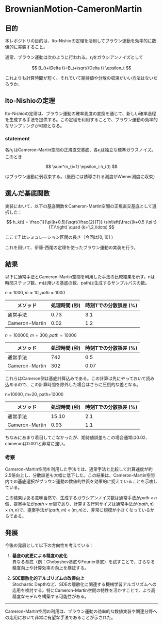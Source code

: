 
# BrownianMotion-CameronMartin

## 目的
本レポジトリの目的は、Ito-Nishioの定理を活用してブラウン運動を効率的に数値的に実装すること。

通常、ブラウン運動は次のように行われる。$`\epsilon_t`$をガウシアンノイズとして

$$
B_{t+\Delta t}=B_t+\sqrt{\Delta t} \epsilon_t
$$

これよりも計算時間が短く、それでいて期待値や分散の収束がいい方法はないだろうか。


## Ito-Nishioの定理  
Ito-Nishioの定理は、ブラウン運動の確率測度の変換を通じて、新しい確率過程を生成する手法を提供する。この定理を利用することで、ブラウン運動の効率的なサンプリングが可能となる。

### statement
各$`h_i`$ はCameron-Martin空間の正規直交基底、各$`\epsilon_i`$は独立な標準ガウスノイズ。このとき

$$
\sum^m_{i=1} \epsilon_i h_i(t)
$$

はブラウン運動に弱収束する。（厳密には誘導される測度がWiener測度に収束）

## 選んだ基底関数
実装において、以下の基底関数をCameron-Martin空間の正規直交基底として選択した：

$$
h_k(t) = \frac{1}{\pi(k+0.5)}\sqrt{\frac{2}{T}} \sin\left(\frac{(k+0.5 )\pi t}{T}\right) \quad (k=1,2,\ldots)
$$

ここで$`T`$ はシミュレーション区間の長さ（今回は$`[0,10]`$ ）

これを用いて、伊藤-西尾の定理を使ったブラウン運動の実装を行う。

## 結果
以下に通常手法とCameron-Martin空間を利用した手法の比較結果を示す。nは時間ステップ数、mは用いる基底の数、pathは生成するサンプルパスの数。

$`n=1000, m=10, path=1000`$ 

| メソッド       | 処理時間 (秒) | 時刻Tでの分散誤差 (%) |
|----------------|---------------|--------------|
| 通常手法       | 0.73         | 3.1           |
| Cameron-Martin | 0.02           | 1.2       |


$`n=100000, m=300, path=10000`$ 

| メソッド       | 処理時間 (秒) | 時刻Tでの分散誤差 (%) |
|----------------|---------------|--------------|
| 通常手法       | 742           | 0.5          |
| Cameron-Martin | 302           | 0.07         |

これらはCameron側は基底計算込みである。この計算は先にやっておいて読み込めるので、この計算時間を除外した場合はさらに圧倒的な差となる。

n=10000, m=20, path=10000

| メソッド       | 処理時間 (秒) | 時刻Tでの分散誤差 (%) |
|----------------|---------------|--------------|
| 通常手法       | 15.10           | 2.1          |
| Cameron-Martin | 0.93           | 1.1         |

ちなみにあまり着目してこなかったが、期待値誤差もこの場合通常は0.02、cameronは0.001と非常に強い。



### 考察
Cameron-Martin空間を利用した手法では、通常手法と比較して計算速度が約2.5倍向上し、分散誤差も大幅に低下した。この結果は、Cameron-Martin空間内での基底選択がブラウン運動の数値的性質を効果的に捉えていることを示唆している。

この結果はある意味当然で、生成するガウシアンノイズ数は通常手法が$`path\times n`$個、提案手法が$`path\times m`$個であり、計算する行列サイズは通常手法が$`(path,n)\times(n,n)`$で、提案手法が$`(path,m)\times (m,n)`$と、非常に規模が小さくなっているからである。

## 発展
今後の発展として以下の方向性を考えている：
1. **基底の変更による精度の変化**  
   異なる基底（例：Chebyshev基底やFourier基底）を試すことで、さらなる精度向上や計算効率の向上を検証する。

2. **SDE離散化的アルゴリズムの改善向上**  
   Stochastic Depthなど、SDEの離散化に関連する機械学習アルゴリズムへの応用を検討する。特にCameron-Martin空間の特性を活かすことで、より高精度なモデルを構築する可能性がある。

---

Cameron-Martin空間の利用は、ブラウン運動の効率的な数値実装や関連分野への応用において非常に有望な手法であることが示された。
